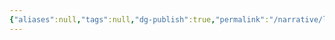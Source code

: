 ```yaml
---
{"aliases":null,"tags":null,"dg-publish":true,"permalink":"/narrative/locations/worlds/new-tallis/","dgPassFrontmatter":true}
---
```


